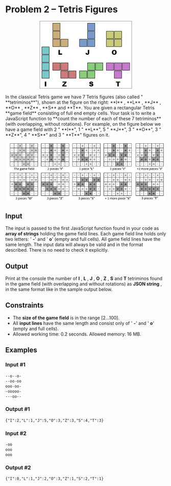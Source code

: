 ﻿# Problem 2 – Tetris Figures
<p align="center">
<img src="https://raw.githubusercontent.com/emilia98/SoftwareUniversity/master/Professional%20Modules/JS%20Core/JavaScript%20Fundamentals/Exams/JavaScript%20Basics%20Exam%20-%2029%20July%202014/tetris_2.png" alt="Tetris"/>
</p>
In the classical Tetris game we have 7 Tetris figures (also called &quot; **tetriminos**&quot;), shown at the figure on the right: **I** , **L** , **J** , **O** , **Z** , **S** and **T**. You are given a rectangular Tetris **game field** consisting of full end empty cells. Your task is to write a JavaScript function to **count the number of each of these 7 tetriminos** (with overlapping, without rotations). For example, on the figure below we have a game field with 2 &quot; **I**&quot;, 1 &quot; **L**&quot;, 5 &quot; **J**&quot;, 3 &quot; **O**&quot;, 3 &quot; **Z**&quot;, 4 &quot; **S**&quot; and 3 &quot; **T**&quot; figures on it.

![Tetris Pieces](https://raw.githubusercontent.com/emilia98/SoftwareUniversity/master/Professional%20Modules/JS%20Core/JavaScript%20Fundamentals/Exams/JavaScript%20Basics%20Exam%20-%2029%20July%202014/tetris.png)
## Input

The input is passed to the first JavaScript function found in your code as **array of strings** holding the game field lines. Each game field line holds only two letters: &#39; **-**&#39; and &#39; **o**&#39; (empty and full cells). All game field lines have the same length. The input data will always be valid and in the format described. There is no need to check it explicitly.

## Output

Print at the console the number of **I** , **L** , **J** , **O** , **Z** , **S** and **T** tetriminos found in the game field (with overlapping and without rotations) as **JSON string** , in the same format like in the sample output below.

## Constraints

- The **size of the game field** is in the range [2…100].
- All **input lines** have the same length and consist only of &#39; **-**&#39; and &#39; **o**&#39; (empty and full cells).
- Allowed working time: 0.2 seconds. Allowed memory: 16 MB.

## Examples

### **Input #1** 
```
--o--o-
--oo-oo
ooo-oo-
-ooooo-
---oo--
```
### **Output #1**
```
{"I":2,"L":1,"J":5,"O":3,"Z":3,"S":4,"T":3}
```

### **Input #2**
```
-oo
ooo
ooo
```
### **Output #2** 
```
{"I":0,"L":1,"J":2,"O":3,"Z":1,"S":2,"T":1}
```
